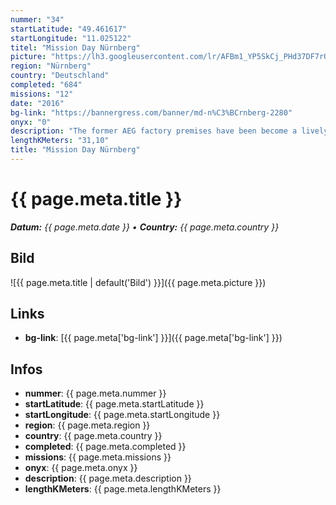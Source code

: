 ```yaml
---
nummer: "34"
startLatitude: "49.461617"
startLongitude: "11.025122"
titel: "Mission Day Nürnberg"
picture: "https://lh3.googleusercontent.com/lr/AFBm1_YP5SkCj_PHd37DF7rOcOdLAPHNqLVmlFcTkT9Me0CMD-RpoFVZQq4zlRy6sbKOh-52kcc9042gAsm0fgETZPtif0yPFxH5JjWAhKS_zZc09O_VUx_1WgWVSR6KHBPfhvaE_mODryjXExpkWteoqhIUcXIEfHLw4bkQNv5LXO3vSFgInKKX1cc2LWajpnHKwhiqi61HMawSbyfa0rTO9Uf0TtVaNJ-_3LC3qZpJ9u_1784_d2ufOZhDstQIJvyzjBf8og2SX63wBrCE9fFAq6fflMSHlJ-GJk2yzLXZ7qywppc48jGhNhQEoRzBSO1EN5Iqxi1LOGeVL8qfahLYRCm0BgzdpPT4AYdiPNMqbDJcEM0b-axrhDAadgj0pDK_-QOBKH3nu4fdCecES5_wbfyLXn38C3_x-OjEB-m-X853oFC5CuWaULdoa6NRNhEy1EuBq2uPgdIzJR_qWKsDel54k71Lq-LSyxQ--oQJbJ3-wy4ls0DDAmgwo6l2yB_m-26RRt5xKYFcVvp2Me3ouJp4L-AzANo-s8aWrIYZ4rkfsoMxAr5PBnUXOt1raTU7fhArQK87nRDpqoIFEWxjxq8OUrmP-8D9lkI9jmzbY6vb94e-BsTLnF4mE6IMcWB_0oo6gUw80OMykn7AJLhqSh7-V3rIsDR4RIUb9F3yFXjyW06I7FSSuopJ798IMFmcEDNMfdcStMo2fqXRqaj6IzXhJzIrUam0DZhgaQAXgayPdDF1nvnaFHjxXUm1gBb9jkWfkavjmGtgbAy6yeYgWD5b5X8EjCpWKTXoisRwQ_8M4xMjln7kAISlRzsAy9tVzPjagGZxXeTV5DPcg-AdnAMi6Gt22k9L_1sY"
region: "Nürnberg"
country: "Deutschland"
completed: "684"
missions: "12"
date: "2016"
bg-link: "https://bannergress.com/banner/md-n%C3%BCrnberg-2280"
onyx: "0"
description: "The former AEG factory premises have been become a lively urban site with IT offices, workshops, photographs’ and artists’ studios, exhibition halls and last but not least Nuremberg’s FabLab."
lengthKMeters: "31,10"
title: "Mission Day Nürnberg"
---
```


# {{ page.meta.title }}
_**Datum:** {{ page.meta.date }} • **Country:** {{ page.meta.country }}_

## Bild
![{{ page.meta.title | default('Bild') }}]({{ page.meta.picture }})

## Links
- **bg-link**: [{{ page.meta['bg-link'] }}]({{ page.meta['bg-link'] }})

## Infos
- **nummer**: {{ page.meta.nummer }}
- **startLatitude**: {{ page.meta.startLatitude }}
- **startLongitude**: {{ page.meta.startLongitude }}
- **region**: {{ page.meta.region }}
- **country**: {{ page.meta.country }}
- **completed**: {{ page.meta.completed }}
- **missions**: {{ page.meta.missions }}
- **onyx**: {{ page.meta.onyx }}
- **description**: {{ page.meta.description }}
- **lengthKMeters**: {{ page.meta.lengthKMeters }}

